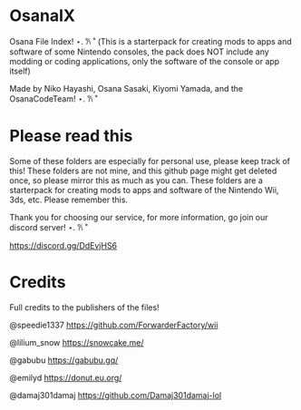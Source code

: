 # OsanaIX
Osana File Index! ⋆. 𐙚 ˚
(This is a starterpack for creating mods to apps and software of some Nintendo consoles, the pack does NOT include any modding or coding applications, only the software of the console or app itself)

Made by Niko Hayashi, Osana Sasaki, Kiyomi Yamada, and the OsanaCodeTeam! ⋆. 𐙚 ˚

# Please read this
Some of these folders are especially for personal use, please keep track of this!
These folders are not mine, and this github page might get deleted once, so please mirror this as much as you can.
These folders are a starterpack for creating mods to apps and software of the Nintendo Wii, 3ds, etc. Please remember this.

Thank you for choosing our service, for more information, go join our discord server! ⋆. 𐙚 ˚

https://discord.gg/DdEvjHS6

# Credits
Full credits to the publishers of the files!

@speedie1337 https://github.com/ForwarderFactory/wii

@lilium_snow https://snowcake.me/

@gabubu https://gabubu.gq/

@emilyd https://donut.eu.org/

@damaj301damaj https://github.com/Damaj301damaj-lol
